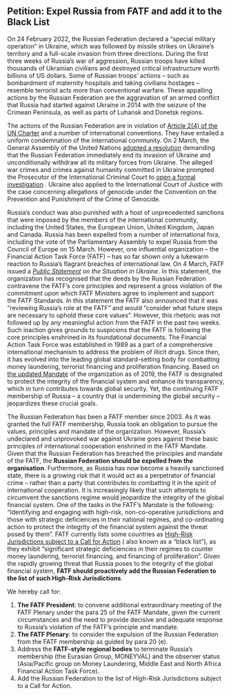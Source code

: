 ## Petition: Expel Russia from FATF and add it to the Black List

On 24 February 2022, the Russian Federation declared a “special military operation” in Ukraine, which was followed by
missile strikes on Ukraine’s territory and a full-scale invasion from three directions. During the first three weeks of
Russia’s war of aggression, Russian troops have killed thousands of Ukrainian civilians and destroyed critical
infrastructure worth billions of US dollars. Some of Russian troops’ actions – such as bombardment of maternity
hospitals and taking civilians hostages – resemble terrorist acts more than conventional warfare. These appalling
actions by the Russian Federation are the aggravation of an armed conflict that Russia had started against Ukraine in
2014 with the seizure of the Crimean Peninsula, as well as parts of Luhansk and Donetsk regions.

The actions of the Russian Federation are in violation
of [Article 2(4) of the UN Charter](https://www.un.org/en/about-us/un-charter/chapter-1) and a number of international
conventions. They have entailed a uniform condemnation of the international community. On 2 March, the General
Assembly of the United Nations [adopted a resolution](https://www.un.org/press/en/2022/ga12407.doc.htm) demanding that
the Russian Federation immediately end its invasion of Ukraine and unconditionally withdraw all its military forces from
Ukraine. The alleged war crimes and crimes against humanity committed in Ukraine prompted the Prosecutor of the
International Criminal Court
to [open a formal investigation](https://www.icc-cpi.int/Pages/item.aspx?name=2022-prosecutor-statement-referrals-ukraine)
. Ukraine also applied to the International Court of Justice with the case concerning allegations of genocide under the
Convention on the Prevention and Punishment of the Crime of Genocide.

Russia’s conduct was also punished with a host of unprecedented sanctions that were imposed by the members of the
international community, including the United States, the European Union, United Kingdom, Japan and Canada. Russia has
been expelled from a number of international fora, including the vote of the Parliamentary Assembly to expel Russia from
the Council of Europe on 15 March. However, one influential organization – the Financial Action Task Force (FATF) – has
so far shown only a lukewarm reaction to Russia’s flagrant breaches of international law. On 4 March, FATF issued a _[
Public Statement](https://www.fatf-gafi.org/publications/fatfgeneral/documents/ukraine-2022.html) on the Situation in
Ukraine_. In this statement, the organization has recognised that the deeds by the Russian Federation contravene the
FATF’s core principles and represent a gross violation of the commitment upon which FATF Ministers agree to implement
and support the FATF Standards. In this statement the FATF also announced that it was “reviewing Russia’s role at the
FATF” and would “consider what future steps are necessary to uphold these core values”. However, this rhetoric was not
followed up by any meaningful action from the FATF in the past two weeks. Such inaction gives grounds to suspicions that
the FATF is following the core principles enshrined in its foundational documents. The Financial Action Task Force was
established in 1989 as a part of a comprehensive international mechanism to address the problem of illicit drugs. Since
then, it has evolved into the leading global standard-setting body for combatting money laundering, terrorist financing
and proliferation financing. Based
on [the updated Mandate](https://www.fatf-gafi.org/publications/fatfgeneral/documents/fatf-mandate.html) of the
organization as of 2019, the FATF is designated to protect the integrity of the financial system and enhance its
transparency, which in turn contributes towards global security. Yet, the continuing FATF membership of Russia – a
country that is undermining the global security – jeopardizes these crucial goals.

The Russian Federation has been a FATF member since 2003. As it was granted the full FATF membership, Russia took an
obligation to pursue the values, principles and mandate of the organization. However, Russia’s undeclared and unprovoked
war against Ukraine goes against these basic principles of international cooperation enshrined in the FATF Mandate.
Given that the Russian Federation has breached the principles and mandate of the FATF, the **Russian Federation should
be expelled from the organisation**. Furthermore, as Russia has now become a heavily sanctioned state, there is a
growing risk that it would act as a perpetrator of financial crime – rather than a party that contributes to combatting
it in the spirit of international cooperation. It is increasingly likely that such attempts to circumvent the sanctions
regime would jeopardize the integrity of the global financial system. One of the tasks in the FATF’s Mandate is the
following: “Identifying and engaging with high-risk, non-co-operative jurisdictions and those with strategic
deficiencies in their national regimes, and co-ordinating action to protect the integrity of the financial system
against the threat posed by them”. FATF currently lists some countries
as [High-Risk Jurisdictions subject to a Call for Action](http://www.fatf-gafi.org/publications/high-risk-and-other-monitored-jurisdictions/documents/call-for-action-february-2020.html) (
also known as a “black list”), as they exhibit “significant strategic deficiencies in their regimes to counter money
laundering, terrorist financing, and financing of proliferation”. Given the rapidly growing threat that Russia poses to
the integrity of the global financial system, **FATF should proactively add the Russian Federation to the list of such
High-Risk Jurisdictions**.

We hereby call for:

1. **The FATF President**: to convene additional extraordinary meeting of the FATF Plenary under the para 25 of the FATF
   Mandate, given the current circumstances and the need to provide decisive and adequate response to Russia’s violation
   of the FATF’s principle and mandate.
2. **The FATF Plenary**: to consider the expulsion of the Russian Federation from the FATF membership as guided by para
   20 (e).
3. Address the **FATF-style regional bodies** to terminate Russia’s membership (the Eurasian Group, MONEYVAL) and the
   observer status (Asia/Pacific group on Money Laundering, Middle East and North Africa Financial Action Task Force).
4. Add the Russian Federation to the list of High-Risk Jurisdictions subject to a Call for Action.
